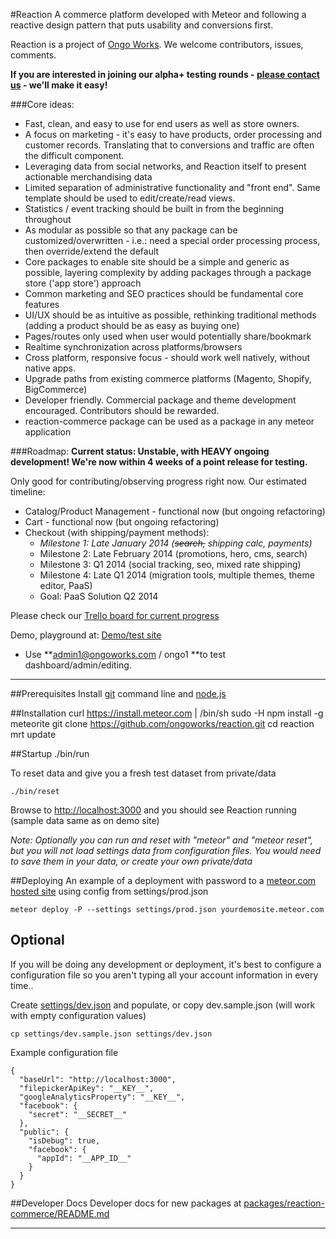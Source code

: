 #Reaction
A commerce platform developed with Meteor and following a reactive design pattern that puts usability and conversions first.

Reaction is a project of [Ongo Works](http://ongoworks.com). We welcome contributors, issues, comments.

**If you are interested in joining our alpha+ testing rounds - [please contact us](mailto:contact@ongoworks.com) - we'll make it easy!**

###Core ideas:


* Fast, clean, and easy to use for end users as well as store owners.
* A focus on marketing - it's easy to have products, order processing and customer records. Translating that to conversions and traffic are often the difficult component.
* Leveraging data from social networks, and Reaction itself to present actionable merchandising data
* Limited separation of administrative functionality and "front end". Same template should be used to edit/create/read views.
* Statistics / event tracking should be built in from the beginning throughout
* As modular as possible so that any package can be customized/overwritten - i.e.: need a special order processing process, then override/extend the default
* Core packages to enable site should be a simple and generic as possible, layering complexity by adding packages through a package store ('app store') approach
* Common marketing and SEO practices should be fundamental core features
* UI/UX should be as intuitive as possible, rethinking traditional methods (adding a product should be as easy as buying one)
* Pages/routes only used when user would potentially share/bookmark
* Realtime synchronization across platforms/browsers
* Cross platform, responsive focus - should work well natively, without native apps.
* Upgrade paths from existing commerce platforms (Magento, Shopify, BigCommerce)
* Developer friendly. Commercial package and theme development encouraged. Contributors should be rewarded.
* reaction-commerce package can be used as a package in any meteor application


###Roadmap:
**Current status: Unstable, with HEAVY ongoing development! We're now within 4 weeks of a point release for testing.**

Only good for contributing/observing progress right now. Our estimated timeline:

* Catalog/Product Management - functional now (but ongoing refactoring)
* Cart - functional now (but ongoing refactoring)
* Checkout (with shipping/payment methods):
	* *Milestone 1: Late January 2014  (~~search,~~ shipping calc, payments)*
	* Milestone 2: Late February 2014 (promotions, hero, cms, search)
	* Milestone 3: Q1 2014 (social tracking, seo, mixed rate shipping)
	* Milestone 4: Late Q1 2014 (migration tools, multiple themes, theme editor, PaaS)
	* Goal: PaaS Solution Q2 2014


Please check our [Trello board for current progress](https://trello.com/b/aGpcYS5e/development)

Demo, playground at: [Demo/test site](http://demo.reactioncommerce.com)

* Use **admin1@ongoworks.com / ongo1 **to test dashboard/admin/editing.

---
##Prerequisites
Install [git](https://github.com/blog/1510-installing-git-from-github-for-mac) command line and [node.js](http://nodejs.org/)

##Installation
    curl https://install.meteor.com | /bin/sh
    sudo -H npm install -g meteorite
    git clone https://github.com/ongoworks/reaction.git
    cd reaction
    mrt update


##Startup
	./bin/run

To reset data and give you a fresh test dataset from private/data

	./bin/reset

Browse to [http://localhost:3000](http://localhost:3000) and you should see Reaction running (sample data same as on demo site)

*Note: Optionally you can run and reset with "meteor" and "meteor reset", but you will not load settings data from configuration files. You would need to save them in your data, or create your own private/data*

##Deploying
An example of a deployment with password to a [meteor.com hosted site](http://docs.meteor.com/#deploying) using config from settings/prod.json

	meteor deploy -P --settings settings/prod.json yourdemosite.meteor.com

## Optional
If you will be doing any development or deployment, it's best to configure a configuration file so you aren't typing all your account information in every time..

Create [settings/dev.json](https://github.com/ongoworks/reaction/blob/master/settings/dev.sample.json) and populate, or copy dev.sample.json (will work with empty configuration values)

	cp settings/dev.sample.json settings/dev.json

Example configuration file

	{
	  "baseUrl": "http://localhost:3000",
	  "filepickerApiKey": "__KEY__",
	  "googleAnalyticsProperty": "__KEY__",
	  "facebook": {
	    "secret": "__SECRET__"
	  },
	  "public": {
	    "isDebug": true,
	    "facebook": {
	      "appId": "__APP_ID__"
	    }
	  }
	}

##Developer Docs
Developer docs for new packages at [packages/reaction-commerce/README.md](https://github.com/ongoworks/reaction/tree/master/packages/reaction-commerce)


---
